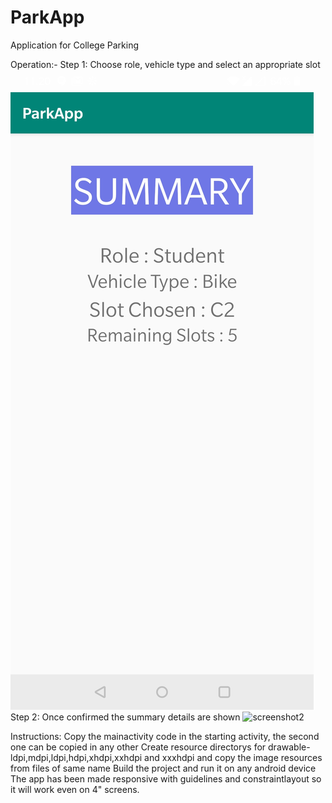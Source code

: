 # ParkApp
Application for College Parking

Operation:-
Step 1: Choose role, vehicle type and select an appropriate slot
![screenshot1](Images/Screenshot_20200202-112002.jpg)
Step 2: Once confirmed the summary details are shown
![screenshot2](Images/https://github.com/DivitSinha99/ParkApp/blob/master/Images/Screenshot_20200202-112002.jpg)

Instructions:
Copy the mainactivity code in the starting activity, the second one can be copied in any other
Create resource directorys for drawable-ldpi,mdpi,ldpi,hdpi,xhdpi,xxhdpi and xxxhdpi and copy the image resources from files of same name
Build the project and run it on any android device
The app has been made responsive with guidelines and constraintlayout so it will work even on 4" screens.
